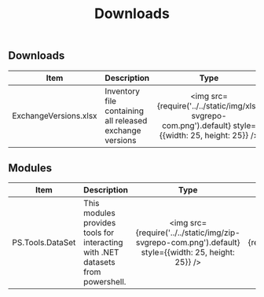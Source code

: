 ﻿---
title: Downloads
description: Downloads
hide_table_of_contents: false
---

## Downloads

| Item                  | Description                                              |                                             Type                                              |                                               Download                                                |
| --------------------- | -------------------------------------------------------- | :-------------------------------------------------------------------------------------------: | :---------------------------------------------------------------------------------------------------: |
| ExchangeVersions.xlsx | Inventory file containing all released exchange versions | <img src={require('../../static/img/xls-svgrepo-com.png').default} style={{width: 25, height: 25}} /> | <a target="_blank" href={require('../../static/assets/ExchangeVersions.xlsx').default}> XLSX </a> |

## Modules

| Item             | Description                                                                     |                                             Type                                              |                                                Download                                                |
| ---------------- | ------------------------------------------------------------------------------- | :-------------------------------------------------------------------------------------------: | :----------------------------------------------------------------------------------------------------: |
| PS.Tools.DataSet | This modules provides tools for interacting with .NET datasets from powershell. | <img src={require('../../static/img/zip-svgrepo-com.png').default} style={{width: 25, height: 25}} /> | <a target="_blank" href={require('../../static/assets/PS.Tools.DataSet.latest.zip').default}> ZIP </a> |
